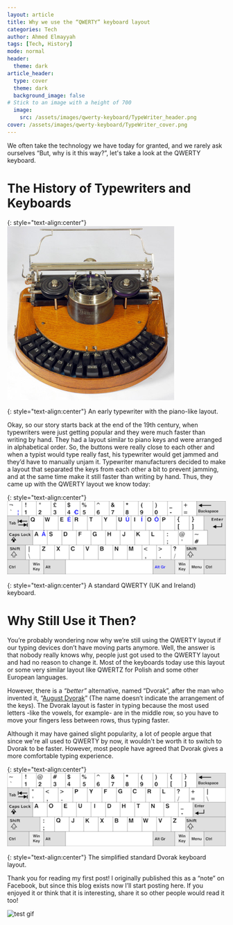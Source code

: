 ```yaml
---
layout: article
title: Why we use the “QWERTY” keyboard layout 
categories: Tech
author: Ahmed Elmayyah
tags: [Tech, History]
mode: normal 
header:
  theme: dark
article_header:
  type: cover 
  theme: dark
  background_image: false
# Stick to an image with a height of 700
  image:
    src: /assets/images/qwerty-keyboard/TypeWriter_header.png
cover: /assets/images/qwerty-keyboard/TypeWriter_cover.png
---
```


We often take the technology we have today for granted, and we rarely ask ourselves “But, why is it this way?”, let's take a look at the QWERTY keyboard.
<!--more-->

# The History of Typewriters and Keyboards

{: style="text-align:center"}
![Old TypeWriter](/assets/images/qwerty-keyboard/Old_Typewriter.jpg)

{: style="text-align:center"}
An early typewriter with the piano-like layout.

Okay, so our story starts back at the end of the 19th century, when typewriters were just getting popular and they were much faster than writing by hand. They had a layout similar to piano keys and were arranged in alphabetical order. So, the buttons were really close to each other and when a typist would type really fast, his typewriter would get jammed and they’d have to manually unjam it. Typewriter manufacturers decided to make a layout that separated the keys from each other a bit to prevent jamming, and at the same time make it still faster than writing by hand.
Thus, they came up with the QWERTY layout we know today:

{: style="text-align:center"}
![qwerty keyboard](/assets/images/qwerty-keyboard/KB_United_Kingdom.svg.png)

{: style="text-align:center"}
A standard QWERTY (UK and Ireland) keyboard.

# Why Still Use it Then?
You’re probably wondering now why we’re still using the QWERTY layout if our typing devices don’t have moving parts anymore. Well, the answer is that nobody really knows why, people just got used to the QWERTY layout and had no reason to change it. Most of the keyboards today use this layout or some very similar layout like QWERTZ for Polish and some other European languages.

However, there is a _“better”_ alternative, named “Dvorak”, after the man who invented it, “[August Dvorak](https://en.wikipedia.org/wiki/August_Dvorak)” (The name doesn’t indicate the arrangement of the keys). The Dvorak layout is faster in typing because the most used letters -like the vowels, for example- are in the middle row, so you have to move your fingers less between rows, thus typing faster.

Although it may have gained slight popularity, a lot of people argue that since we're all used to QWERTY by now, it wouldn't be worth it to switch to Dvorak to be faster. However, most people have agreed that Dvorak gives a more comfortable typing experience.

{: style="text-align:center"}
![dvorak keyboard](/assets/images/qwerty-keyboard/KB_United_States_Dvorak.svg.png)

{: style="text-align:center"}
The simplified standard Dvorak keyboard layout.

Thank you for reading my first post! I originally published this as a “note” on Facebook, but since this blog exists now I’ll start posting here.
If you enjoyed it or think that it is interesting, share it so other people would read it too!


![test gif](https://i.makeagif.com/media/11-13-2019/HwLeX1.gif)
